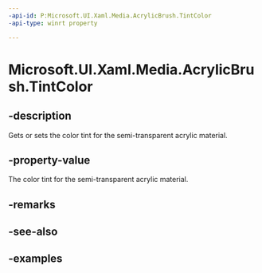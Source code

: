 ```yaml
---
-api-id: P:Microsoft.UI.Xaml.Media.AcrylicBrush.TintColor
-api-type: winrt property

---
```

<!-- Property syntax.
public Color TintColor { get;  set; }
-->

# Microsoft.UI.Xaml.Media.AcrylicBrush.TintColor


## -description

Gets or sets the color tint for the semi-transparent acrylic material.


## -property-value

The color tint for the semi-transparent acrylic material.


## -remarks


## -see-also


## -examples


